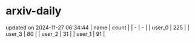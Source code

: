 # arxiv-daily
updated on 2024-11-27 06:34:44
| name | count |
| - | - |
| user_0 | 225 |
| user_3 | 80 |
| user_2 | 31 |
| user_1 | 91 |
